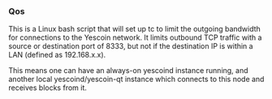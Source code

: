 ### Qos ###

This is a Linux bash script that will set up tc to limit the outgoing bandwidth for connections to the Yescoin network. It limits outbound TCP traffic with a source or destination port of 8333, but not if the destination IP is within a LAN (defined as 192.168.x.x).

This means one can have an always-on yescoind instance running, and another local yescoind/yescoin-qt instance which connects to this node and receives blocks from it.
